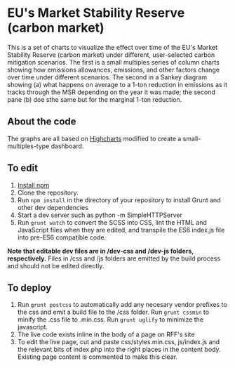 # EU's Market Stability Reserve (carbon market) 

This is a set of charts to visualize the effect over time of the EU's Market Stability Reserve (carbon market) under different, user-selected carbon mitigation scenarios. The first is a small multiples series of column charts showing how emissions allowances, emissions, and other factors change over time under different scenarios. The second in a Sankey diagram showing (a) what happens on average to a 1-ton reduction in emissions as it tracks through the MSR depending on the year it was made; the second pane (b) doe sthe same but for the marginal 1-ton reduction.

## About the code

The graphs are all based on [Highcharts](https://api.highcharts.com/highcharts/) modified to create a small-multiples-type dashboard.

## To edit

1. [Install npm](https://www.npmjs.com/get-npm)
1. Clone the repository.
1. Run `npm install` in the directory of your repository to install Grunt and other dev dependencies
1. Start a dev server such as python -m SimpleHTTPServer
1. Run `grunt watch` to convert the SCSS into CSS, lint the HTML and JavaScript files when they are edited, and transpile the ES6 index.js file into pre-ES6 compatible code.

**Note that editable dev files are in /dev-css and /dev-js folders, respectively.** Files in /css and /js folders are emitted by the build process and should not be edited directly.

## To deploy

1. Run `grunt postcss` to automatically add any necesary vendor prefixes to the css and emit a build file to the /css folder. Run `grunt cssmin` to minify the .css file to .min.css. Run `grunt uglify` to minimize the javascript.
1. The live code exists inline in the body of a page on RFF's site
1. To edit the live page, cut and paste css/styles.min.css, js/index.js and the relevant bits of index.php into the right places in the content body. Existing page content is commented to make this clear.
